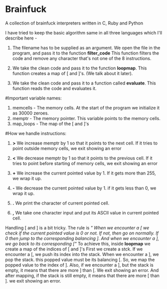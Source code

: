 # Brainfuck
A collection of brainfuck interpreters written in C, Ruby and Python

I have tried to keep the basic algorithm same in all three languages which I'll describe here - 

1. The filename has to be supplied as an argument. We open the file in the program, and pass it to the function <b>filter_code</b>
      This function filters the code and remove any character that's not one of the 8 instructions.
      
2. We take the clean code and pass it to the function <b>loopmap</b>.
      This function creates a map of [ and ]'s. (We talk about it later).
      
3. We take the clean code and pass it to a function called <b>evaluate</b>. This function reads the code and evaluates it.

#Important variable names:

1. memcells - The memory cells. At the start of the program we initialize it as 30000 zeroes.
2. memptr - The memory pointer. This variable points to the memory cells.
3. map_loops - The map of the [ and ]'s

#How we handle instructions:

1. <b>></b>  We increase memptr by 1 so that it points to the next cell. If it tries to point outside memory cells, we exit showing an error

2. <b><</b>  We decrease memptr by 1 so that it points to the previous cell. If it tries to point before starting of memory cells, we exit showing an error

3. <b>+</b> We increase the current pointed value by 1. If it gets more than 255, we wrap it up.

4. <b>-</b> We decrease the current pointed value by 1. if it gets less than 0, we wrap it up.

5. <b>.</b> We print the character of current pointed cell.

6. <b>,</b> We take one character input and put its ASCII value in current pointed cell.

Handling [ and ] is a bit tricky. The rule is <i>" When we encounter a [ we check if the current pointed value is 0 or not. If not, then go on normally. If 0 then jump to the corresponding balancing ]. And when we encounter a ], we go back to its corresponding ["</i>
To achieve this, inside <b>loopmap</b> we create a map of the indices of [ and ]'s
First we create a stck. If we encounter a [, we push its index into the stack. When we encounter a ], we pop the stack. this popped value must be its balancing [. So, we map the popped value to the index of ].
Also, if we encounter a ], but the stack is empty, it means that there are more ] than [. We exit showing an error.
And after mapping, if the stack is still empty, it means that there are more [ than ]. we exit showing an error.
